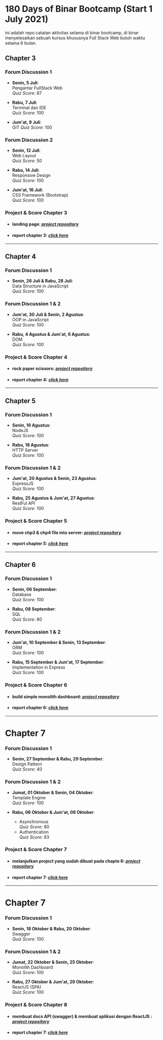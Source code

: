 # 180 Days of Binar Bootcamp (Start 1 July 2021)

ini adalah repo catatan aktivitas selama di binar bootcamp, di binar menyelesaikan sebuah kursus khususnya Full Stack Web butuh waktu selama 6 bulan.

## Chapter 3

### Forum Discussion 1

- **Senin, 5 Juli**: <br>
Pengantar FullStack Web <br>
*Quiz Score*: 87


- **Rabu, 7 Juli**: <br>
Terminal dan IDE <br>
*Quiz Score*: 100

- **Jum'at, 9 Juli**: <br>
GIT
*Quiz Score*: 100

### Forum Discussion 2

- **Senin, 12 Juli**: <br>
Web Layout <br>
*Quiz Score*: 50

- **Rabu, 14 Juli**: <br>
Responsive Design <br>
*Quiz Score*: 100

- **Jum'at, 16 Juli**: <br>
CSS Framework (Bootstrap) <br>
*Quiz Score*: 100

### Project & Score Chapter 3

- #### landing page: *[project repository](https://github.com/emrizki/emrizki.github.io)*
- #### report chapter 3: *[click here](https://drive.google.com/file/d/1obFkGEdvnDSwZShtnTdmYc-IMG9jy5KD/view?usp=sharing)*

<hr>

## Chapter 4


### Forum Discussion 1

- **Senin, 26 Juli & Rabu, 28 Juli**: <br>
Data Structure in JavaScript <br>
*Quiz Score*: 100

### Forum Discussion 1 & 2

- **Jum'at, 30 Juli & Senin, 2 Agustus**: <br>
OOP in JavaScript <br>
*Quiz Score*: 100


- **Rabu, 4 Agustus & Jum'at, 6 Agustus**: <br>
DOM <br>
*Quiz Score*: 100

### Project & Score Chapter 4

- #### rock paper scissors: *[project repository](https://github.com/emrizki/binar-chp4-challenge)*
- #### report chapter 4: *[click here](https://drive.google.com/file/d/1cd9nNBDoxoswWF-SC2iUULCL_Eisr0G6/view?usp=sharing)*

<hr>

## Chapter 5

### Forum Discussion 1

- **Senin, 16 Agustus**: <br>
NodeJS <br>
*Quiz Score:* 100

- **Rabu, 18 Agustus**: <br>
HTTP Server <br>
*Quiz Score:* 100


### Forum Discussion 1 & 2

- **Jum'at, 20 Agustus & Senin, 23 Agustus**: <br>
ExpressJS <br>
*Quiz Score:* 100

- **Rabu, 25 Agustus & Jum'at, 27 Agustus**: <br>
RestFul API <br>
*Quiz Score:* 100

### Project & Score Chapter 5

- #### move chp3 & chp4 file into server: *[project repository](https://github.com/emrizki/binar-chp5-challenge)*
- #### report chapter 5: *[click here](https://drive.google.com/file/d/1qfv5SnaNUmlVlwWgH9M6q4d2_gap5aIU/view?usp=sharing)*

<hr>

## Chapter 6

### Forum Discussion 1

- **Senin, 06 September**: <br>
Database <br>
*Quiz Score:* 100

- **Rabu, 08 September**: <br>
SQL <br>
*Quiz Score:* 80

### Forum Discussion 1 & 2

- **Jum'at, 10 September & Senin, 13 September**: <br>
ORM <br>
*Quiz Score:* 100

- **Rabu, 15 September & Jum'at, 17 September**: <br>
Implementation in Express <br>
*Quiz Score:* 100

### Project & Score Chapter 6

- #### build simple monolith dashboard: *[project repository](https://github.com/emrizki/binar-chp6-challenge)*
- #### report chapter 6: *[click here](https://drive.google.com/file/d/1maCoafMcGXWJ55Ig_Cxv-uYwJxDXNDt5/view?usp=sharing)*

<hr>

# Chapter 7

### Forum Discussion 1

- **Senin, 27 September & Rabu, 29 September**: <br>
Design Pattern <br>
*Quiz Score:* 40

### Forum Discussion 1 & 2 

- **Jumat, 01 Oktober & Senin, 04 Oktober**: <br>
Template Engine <br>
*Quiz Score:* 100

- **Rabu, 06 Oktober & Jum'at, 08 Oktober**: <br>
  - Asynchronous <br>
   *Quiz Score:* 80
  - Authentication <br>
   *Quiz Score:* 83
 
### Project & Score Chapter 7

- #### melanjutkan project yang sudah dibuat pada chapte 6: *[project repository](https://github.com/emrizki/binar-chp7-challenge)*
- #### report chapter 7: *[click here](https://drive.google.com/file/d/1aTzYsyDtCnMYzb8WocxpvyIvj5G827A1/view?usp=sharing)*

<hr>

# Chapter 7

### Forum Discussion 1

- **Senin, 18 Oktober & Rabu, 20 Oktober**: <br>
Swagger <br>
*Quiz Score:* 100

### Forum Discussion 1 & 2 

- **Jumat, 22 Oktober & Senin, 25 Oktober**: <br>
Monolith Dashboard <br>
*Quiz Score:* 100

- **Rabu, 27 Oktober & Jum'at, 29 Oktober**: <br>
ReactJS (SPA) <br>
*Quiz Score:* 100

### Project & Score Chapter 8

- #### membuat docs API (swagger) & membuat aplikasi dengan ReactJS : *[project repository](https://github.com/emrizki/binar-chp8-challenge)*
- #### report chapter 7: *[click here](https://drive.google.com/file/d/1GPfkewxbMqtIjVVSJZC42H6h4kHWHQgL/view?usp=sharing)*

